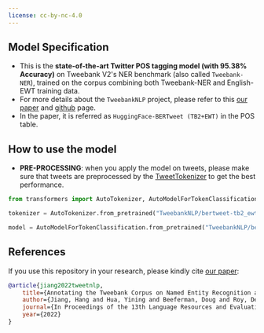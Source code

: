 ```yaml
---
license: cc-by-nc-4.0
---
```


## Model Specification
- This is the **state-of-the-art Twitter POS tagging model (with 95.38\% Accuracy)** on Tweebank V2's NER benchmark (also called `Tweebank-NER`), trained on the corpus combining both Tweebank-NER and English-EWT training data.
- For more details about the `TweebankNLP` project, please refer to this [our paper](https://arxiv.org/pdf/2201.07281.pdf) and [github](https://github.com/social-machines/TweebankNLP) page. 
- In the paper, it is referred as `HuggingFace-BERTweet (TB2+EWT)` in the POS table.

## How to use the model
- **PRE-PROCESSING**: when you apply the model on tweets, please make sure that tweets are preprocessed by the [TweetTokenizer](https://github.com/VinAIResearch/BERTweet/blob/master/TweetNormalizer.py) to get the best performance.

```python
from transformers import AutoTokenizer, AutoModelForTokenClassification

tokenizer = AutoTokenizer.from_pretrained("TweebankNLP/bertweet-tb2_ewt-pos-tagging")

model = AutoModelForTokenClassification.from_pretrained("TweebankNLP/bertweet-tb2_ewt-pos-tagging")
```

## References

If you use this repository in your research, please kindly cite [our paper](https://arxiv.org/pdf/2201.07281.pdf): 

```bibtex
@article{jiang2022tweetnlp,
    title={Annotating the Tweebank Corpus on Named Entity Recognition and Building NLP Models for Social Media Analysis},
    author={Jiang, Hang and Hua, Yining and Beeferman, Doug and Roy, Deb},
    journal={In Proceedings of the 13th Language Resources and Evaluation Conference (LREC)},
    year={2022}
}
```
